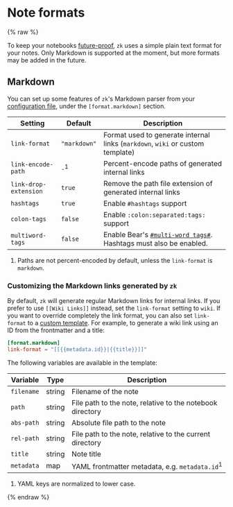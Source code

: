 # Note formats
{% raw %}

To keep your notebooks [future-proof](future-proof.md), `zk` uses a simple plain text format for your notes. Only Markdown is supported at the moment, but more formats may be added in the future.

## Markdown

You can set up some features of `zk`'s Markdown parser from your [configuration file](config.md), under the `[format.markdown]` section.

| Setting               | Default         | Description                                                                    |
|-----------------------|-----------------|--------------------------------------------------------------------------------|
| `link-format`         | `"markdown"`    | Format used to generate internal links (`markdown`, `wiki` or custom template) |
| `link-encode-path`    | `-`<sup>1</sup> | Percent-encode paths of generated internal links                               |
| `link-drop-extension` | `true`          | Remove the path file extension of generated internal links                     |
| `hashtags `           | `true`          | Enable `#hashtags` support                                                     |
| `colon-tags`          | `false`         | Enable `:colon:separated:tags:` support                                        |
| `multiword-tags`      | `false`         | Enable Bear's [`#multi-word tags#`][1]. Hashtags must also be enabled.         |

1. Paths are not percent-encoded by default, unless the `link-format` is `markdown`.

[1]: https://blog.bear.app/2017/11/bear-tips-how-to-create-multi-word-tags/

### Customizing the Markdown links generated by `zk`

By default, `zk` will generate regular Markdown links for internal links. If you prefer to use `[[Wiki Links]]` instead, set the `link-format` setting to `wiki`. If you want to override completely the link format, you can also set `link-format` to a [custom template](template.md). For example, to generate a wiki link using an ID from the frontmatter and a title:

```toml
[format.markdown]
link-format = "[[{{metadata.id}}|{{title}}]]"
```

The following variables are available in the template:

| Variable   | Type   | Description                                               |
|------------|--------|-----------------------------------------------------------|
| `filename` | string | Filename of the note                                      |
| `path`     | string | File path to the note, relative to the notebook directory |
| `abs-path` | string | Absolute file path to the note                            |
| `rel-path` | string | File path to the note, relative to the current directory  |
| `title`    | string | Note title                                                |
| `metadata` | map    | YAML frontmatter metadata, e.g. `metadata.id`<sup>1</sup> |

1. YAML keys are normalized to lower case.

{% endraw %}